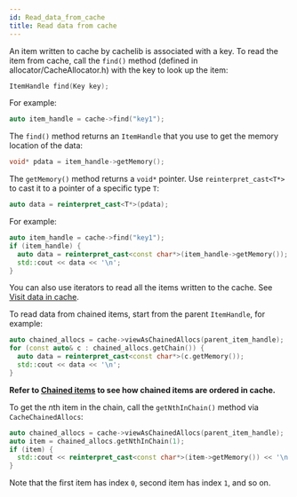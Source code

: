 ```yaml
---
id: Read_data_from_cache
title: Read data from cache
---
```


An item written to cache by cachelib is associated with a key. To read the item from cache, call the `find()` method (defined in allocator/CacheAllocator.h) with the key to look up the item:


```cpp
ItemHandle find(Key key);
```


For example:


```cpp
auto item_handle = cache->find("key1");
```


The `find()` method returns an `ItemHandle` that you use to get the memory location of the data:


```cpp
void* pdata = item_handle->getMemory();
```


The `getMemory()` method returns a `void*` pointer. Use `reinterpret_cast<T*>` to cast it to a pointer of a specific type `T`:


```cpp
auto data = reinterpret_cast<T*>(pdata);
```


For example:


```cpp
auto item_handle = cache->find("key1");
if (item_handle) {
  auto data = reinterpret_cast<const char*>(item_handle->getMemory());
  std::cout << data << '\n';
}
```


You can also use iterators to read all the items written to the cache. See [Visit data in cache](Visit_data_in_cache).

To read data from chained items, start from the parent `ItemHandle`, for example:


```cpp
auto chained_allocs = cache->viewAsChainedAllocs(parent_item_handle);
for (const auto& c : chained_allocs.getChain()) {
  auto data = reinterpret_cast<const char*>(c.getMemory());
  std::cout << data << '\n';
}
```


**Refer to [Chained items](chained_items) to see how chained items are ordered in cache.**

To get the *n*th item in the chain, call the `getNthInChain()` method via `CacheChainedAllocs`:


```cpp
auto chained_allocs = cache->viewAsChainedAllocs(parent_item_handle);
auto item = chained_allocs.getNthInChain(1);
if (item) {
  std::cout << reinterpret_cast<const char*>(item->getMemory()) << '\n';
}
```


Note that the first item has index `0`, second item has index `1`, and so on.
